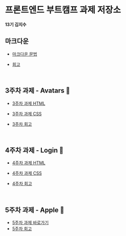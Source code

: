 # 프론트엔드 부트캠프 과제 저장소

**13기 김지수**

## 마크다운

- [마크다운 문법](./src/md/markdown.md)
- [회고](./src/md/retrospect.md)

  <br>

## 3주차 과제 - Avatars 🙌

- [3주차 과제 HTML](./src/avatars/avatars.html)
- [3주차 과제 CSS](./src/avatars/styles/avatars.css)
- [3주차 회고](./src/avatars/avatars.md)

  <br>

## 4주차 과제 - Login 🔐

- [4주차 과제 HTML](./src/login/login.html)
- [4주차 과제 CSS](./src/login/styles/login.css)
- [4주차 회고](./src/login/login.md)

  <br>

## 5주차 과제 - Apple 🍎

- [5주차 과제 바로가기](./src/apple)
- [5주차 회고](./src/apple/apple.md)
